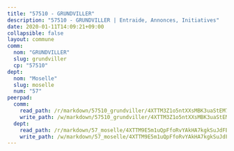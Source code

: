 ```yaml
---
title: "57510 - GRUNDVILLER"
description: "57510 - GRUNDVILLER | Entraide, Annonces, Initiatives"
date: 2020-01-11T14:09:21+09:00
collapsible: false
layout: commune
comm:
  nom: "GRUNDVILLER"
  slug: grundviller
  cp: "57510"
dept:
  nom: "Moselle"
  slug: moselle
  num: "57"
peerpad:
  comm:
    read_path: /r/markdown/57510_grundviller/4XTTM3Z1o5ntXXsMBK3uaStEM7PYsy3tzhNho2SumLDmWByNd
    write_path: /w/markdown/57510_grundviller/4XTTM3Z1o5ntXXsMBK3uaStEM7PYsy3tzhNho2SumLDmWByNd-K3TgUFmBJSqpdYSnDh31HNn1FByEj5v87NyW4BaYEwDdyKjzRLo1J4eVapxvGKG8ApD7pyPBb4ym4Qbhcp5e7zVWd5RTtcMdXrrXp893d6BJKzYg6nEVhgGsxSBMN2EDqe51bk5b
  dept:
    read_path: /r/markdown/57_moselle/4XTTM9E5m1uQpFfoRvYAkHA7kgkSuJdFBSCmoLnZ6YvxmqAKj
    write_path: /w/markdown/57_moselle/4XTTM9E5m1uQpFfoRvYAkHA7kgkSuJdFBSCmoLnZ6YvxmqAKj-K3TgTxpsRhjGfb3pJqDaX4rYTLkyLoK3BLA4awBfhTSCoyNhResrhhmfsEF8aKnccedt5XoBzWeRYfKxQxNKv71ETcpGharLRE7rdgTKY3uSaW3Du2dz8v23YEY268mfYmweTFnR
---
```


